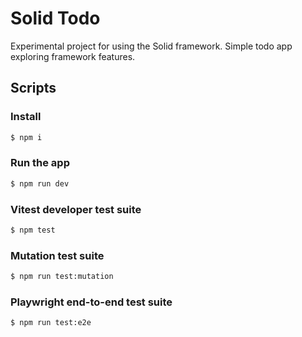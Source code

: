 # Solid Todo

Experimental project for using the Solid framework. Simple todo app exploring framework features.

## Scripts

### Install

```bash
$ npm i
```

### Run the app

```bash
$ npm run dev
```

### Vitest developer test suite

```bash
$ npm test
```

### Mutation test suite

```bash
$ npm run test:mutation
```

### Playwright end-to-end test suite

```bash
$ npm run test:e2e
```
